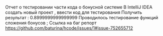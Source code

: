 Отчет о тестировании части кода о бонусной системе
В IntelliJ IDEA создать новый проект , ввести код для тестирования
Получить результат : 0.8999999999999999
Проводилось тестирование функций сложения бонусов ;
Ссылка на баг репорт https://github.com/baturina/hcode/issues/1#issue-752655712